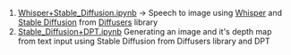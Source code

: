 1. [Whisper+Stable_Diffusion.ipynb](https://github.com/sliscak/notebooks/blob/main/Whisper%2BStable_Diffusion.ipynb) -> Speech to image using [Whisper](https://github.com/openai/whisper) and [Stable Diffusion](https://github.com/CompVis/stable-diffusion) from [Diffusers](https://github.com/huggingface/diffusers) library
2. [Stable_Diffusion+DPT.ipynb](https://github.com/sliscak/notebooks/blob/main/Whisper%2BStable_Diffusion.ipynb) Generating an image and it's depth map from text input using Stable Diffusion from Diffusers library and DPT
